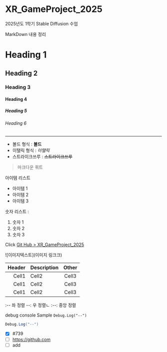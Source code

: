 # XR_GameProject_2025
2025년도 1학기 Stable Diffusion 수업

MarkDown 내용 정리

<!-- Heading -->

# Heading 1
## Heading 2
### Heading 3
#### Heading 4
##### Heading 5
###### Heading 6

<!-- Line -->

---

<!-- Text attributes -->

+ 볼드 형식 : **볼드**
+ 이탤릭 형식 : *이탤릭*
+ 스트라이크쓰루 : ~~스트라이크쓰루~~

<!-- Quote -->
> 마크다운 쿼트

<!-- Bullet List -->
아이템 리스트
* 아이템 1
* 아이템 2
* 아이템 3

<!-- Numbered List -->
숫자 리스트 :
1. 숫자 1
2. 숫자 2
3. 숫자 3

<!-- Link -->
Click [Git Hub > XR_GameProject_2025](https://github.com/KKJ1000/XR_GameProject_2025)

<!-- Image -->
![이미지텍스트](이미지 링크크)

<!-- Table -->

|Header|Description|Other|
|--:|:--|:--:|
|Cell1|Cell2|Cell3|
|Cell1|Cell2|Cell3|
|Cell1|Cell2|Cell3|

:-- 좌 정렬
--: 우 정렬ㄴ
:--: 중앙 정렬

<!-- Code -->
debug console Sample `Debug.Log("--")`

```C#
Debug.Log("--")
```

<!-- TodoList -->
- [x] #739
- [ ] https://github.com
- [ ] add